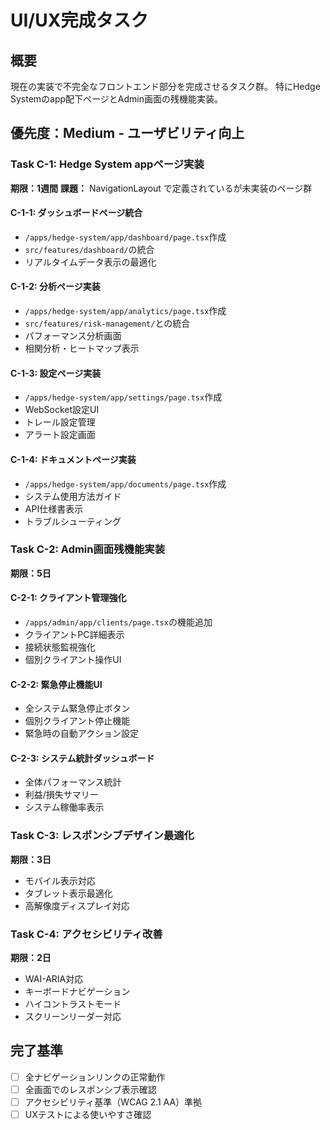 # UI/UX完成タスク

## 概要
現在の実装で不完全なフロントエンド部分を完成させるタスク群。
特にHedge Systemのapp配下ページとAdmin画面の残機能実装。

## 優先度：Medium - ユーザビリティ向上

### Task C-1: Hedge System appページ実装
**期限：1週間**
**課題：** NavigationLayout で定義されているが未実装のページ群

#### C-1-1: ダッシュボードページ統合
- `/apps/hedge-system/app/dashboard/page.tsx`作成
- `src/features/dashboard/`の統合
- リアルタイムデータ表示の最適化

#### C-1-2: 分析ページ実装  
- `/apps/hedge-system/app/analytics/page.tsx`作成
- `src/features/risk-management/`との統合
- パフォーマンス分析画面
- 相関分析・ヒートマップ表示

#### C-1-3: 設定ページ実装
- `/apps/hedge-system/app/settings/page.tsx`作成
- WebSocket設定UI
- トレール設定管理
- アラート設定画面

#### C-1-4: ドキュメントページ実装
- `/apps/hedge-system/app/documents/page.tsx`作成
- システム使用方法ガイド
- API仕様書表示
- トラブルシューティング

### Task C-2: Admin画面残機能実装
**期限：5日**

#### C-2-1: クライアント管理強化
- `/apps/admin/app/clients/page.tsx`の機能追加
- クライアントPC詳細表示
- 接続状態監視強化
- 個別クライアント操作UI

#### C-2-2: 緊急停止機能UI
- 全システム緊急停止ボタン
- 個別クライアント停止機能
- 緊急時の自動アクション設定

#### C-2-3: システム統計ダッシュボード
- 全体パフォーマンス統計
- 利益/損失サマリー
- システム稼働率表示

### Task C-3: レスポンシブデザイン最適化
**期限：3日**
- モバイル表示対応
- タブレット表示最適化
- 高解像度ディスプレイ対応

### Task C-4: アクセシビリティ改善
**期限：2日**
- WAI-ARIA対応
- キーボードナビゲーション
- ハイコントラストモード
- スクリーンリーダー対応

## 完了基準
- [ ] 全ナビゲーションリンクの正常動作
- [ ] 全画面でのレスポンシブ表示確認
- [ ] アクセシビリティ基準（WCAG 2.1 AA）準拠
- [ ] UXテストによる使いやすさ確認